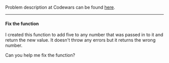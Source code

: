 Problem description at Codewars can be found
[here](https://www.codewars.com/kata/56200d610758762fb0000002/train/python).

-------------

#### Fix the function
I created this function to add five to any number that was passed in to it and return the new value.
It doesn't throw any errors but it returns the wrong number.
<br>

Can you help me fix the function?
